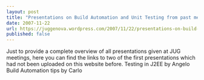 ```yaml
---
layout: post
title: "Presentations on Build Automation and Unit Testing from past meetings"
date: 2007-11-22
url: https://juggenova.wordpress.com/2007/11/22/presentations-on-build-automation-and-unit-testing-from-past-meetings/
published: false 
---
```


Just to provide a complete overview of all presentations given at JUG meetings, here you can find the links to two of the first presentations which had not been uploaded on this website before. Testing in J2EE by Angelo Build Automation tips by Carlo 